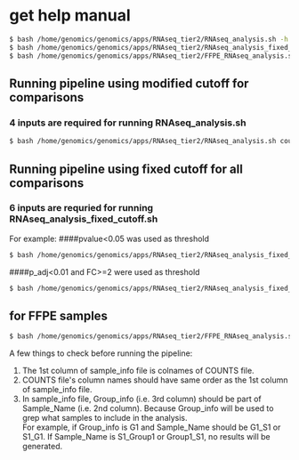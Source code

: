 # get help manual
```bash
$ bash /home/genomics/genomics/apps/RNAseq_tier2/RNAseq_analysis.sh -h 
$ bash /home/genomics/genomics/apps/RNAseq_tier2/RNAseq_analysis_fixed_cutoff.sh -h
$ bash /home/genomics/genomics/apps/RNAseq_tier2/FFPE_RNAseq_analysis.sh -h
```
## Running pipeline using modified cutoff for comparisons
### 4 inputs are required for running RNAseq_analysis.sh
```bash
$ bash /home/genomics/genomics/apps/RNAseq_tier2/RNAseq_analysis.sh count.csv sample_info.csv comparison.csv project_ID
```
## Running pipeline using fixed cutoff for all comparisons
### 6 inputs are requried for running RNAseq_analysis_fixed_cutoff.sh
For example: 
####pvalue<0.05 was used as threshold
```bash
$ bash /home/genomics/genomics/apps/RNAseq_tier2/RNAseq_analysis_fixed_cutoff.sh count.csv sample_info.csv comparison.csv project_ID "pvalue<0.05" 1
```
####p_adj<0.01 and FC>=2 were used as threshold
```bash
$ bash /home/genomics/genomics/apps/RNAseq_tier2/RNAseq_analysis_fixed_cutoff.sh count.csv sample_info.csv comparison.csv project_ID "p_adj<0.01" 2
```
## for FFPE samples
```bash
$ bash /home/genomics/genomics/apps/RNAseq_tier2/FFPE_RNAseq_analysis.sh count.csv sample_info.csv comparison.csv project_ID
```


A few things to check before running the pipeline:  
1. The 1st column of sample_info file is colnames of COUNTS file.  
2. COUNTS file's column names should have same order as the 1st column of sample_info file.  
3. In sample_info file, Group_info (i.e. 3rd column) should be part of Sample_Name (i.e. 2nd column). Because Group_info will be used to grep what samples to include in the analysis.   
For example, if Group_info is G1 and Sample_Name should be G1_S1 or S1_G1. If Sample_Name is S1_Group1 or Group1_S1, no results will be generated.  

